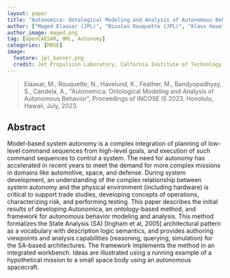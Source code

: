 ```yaml
---
layout: paper
title: "Autonomica: Ontological Modeling and Analysis of Autonomous Behavior"
author: ["Maged Elaasar (JPL)", "Nicolas Rouquette (JPL)", "Klaus Havelund (JPL)", "Saptarshi Bandyodhyay (JPL)", "Alberto Garza (JPL)"]
author_image: maged.png
tag: [openCAESAR, OML, Autonomy]
categories: [MBSE]
image:
  feature: jpl_banner.png
  credit: Jet Propulsion Laboratory, Calfornia Institute of Technology
---
```

> Elaasar, M., Rouquette, N., Havelund, K., Feather, M., Bandyopadhyay, S., Candela, A., "Autonomica: Ontological Modeling and Analysis of Autonomous Behavior", Proceedings of INCOSE IS 2023, Honolulu, Hawaii, July, 2023.

## Abstract 
Model-based system autonomy is a complex integration of planning of low-level command sequences from high-level goals, and execution of such command sequences to control a system. The need for autonomy has accelerated in recent years to meet the demand for more complex missions in domains like automotive, space, and defense. During system development, an understanding of the complex relationship between system autonomy and the physical environment (including hardware) is critical to support trade studies, developing concepts of operations, characterizing risk, and performing testing. This paper describes the initial results of developing Autonomica, an ontology-based method, and framework for autonomous behavior modeling and analysis. This method formalizes the State Analysis (SA) [Ingham et al, 2005] architectural pattern as a vocabulary with description logic semantics, and provides authoring viewpoints and analysis capabilities (reasoning, querying, simulation) for the SA-based architectures. The framework implements the method in an integrated workbench. Ideas are illustrated using a running example of a hypothetical mission to a small space body using an autonomous spacecraft.